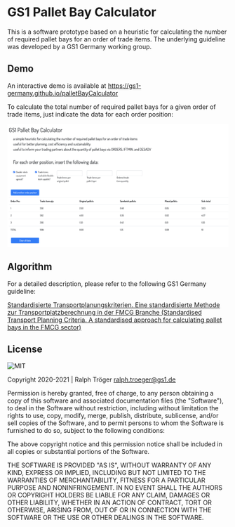 # GS1 Pallet Bay Calculator

This is a software prototype based on a heuristic for calculating the number of required pallet bays for an order of trade items. The underlying guideline was developed by a GS1 Germany working group.

## Demo

An interactive demo is available at https://gs1-germany.github.io/palletBayCalculator

To calculate the total number of required pallet bays for a given order of trade items, just indicate the data for each order position:

![GS1 Pallet Bay Calculator Demo Tool ](images/palletBayCalculator.png)

## Algorithm

For a detailed description, please refer to the following GS1 Germany guideline:

[Standardisierte Transportplanungskriterien. Eine standardisierte Methode zur Transportplatzberechnung in der FMCG Branche (Standardised Transport Planning Criteria. A standardised approach for calculating pallet bays in the FMCG sector)](URL 'https://www.gs1-germany.de/gs1-standards/umsetzung/fachpublikationen/detailansicht/standardisierte-transportplanungskriterien/artikelnummer/4000001030569/')

## License

<img alt="MIT" style="border-width:0" src="https://opensource.org/files/OSIApproved_1.png" width="150px;"/><br />

Copyright 2020-2021 | Ralph Tröger <ralph.troeger@gs1.de>

Permission is hereby granted, free of charge, to any person obtaining a copy of this software and associated documentation files (the "Software"), to deal in the Software without restriction, including without limitation the rights to use, copy, modify, merge, publish, distribute, sublicense, and/or sell copies of the Software, and to permit persons to whom the Software is furnished to do so, subject to the following conditions:

The above copyright notice and this permission notice shall be included in all copies or substantial portions of the Software.

THE SOFTWARE IS PROVIDED "AS IS", WITHOUT WARRANTY OF ANY KIND, EXPRESS OR IMPLIED, INCLUDING BUT NOT LIMITED TO THE WARRANTIES OF MERCHANTABILITY, FITNESS FOR A PARTICULAR PURPOSE AND NONINFRINGEMENT. IN NO EVENT SHALL THE AUTHORS OR COPYRIGHT HOLDERS BE LIABLE FOR ANY CLAIM, DAMAGES OR OTHER LIABILITY, WHETHER IN AN ACTION OF CONTRACT, TORT OR OTHERWISE, ARISING FROM, OUT OF OR IN CONNECTION WITH THE SOFTWARE OR THE USE OR OTHER DEALINGS IN THE SOFTWARE.